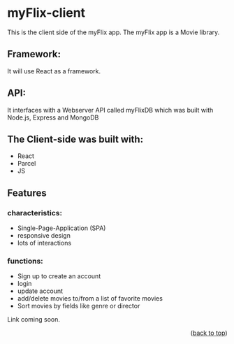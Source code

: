 # myFlix-client

This is the client side of the myFlix app.
The myFlix app is a Movie library.

## Framework:
It will use React as a framework.

## API:
It interfaces with a Webserver API called myFlixDB which was built with Node.js, Express and MongoDB


## The Client-side was built with:
* React
* Parcel
* JS

## Features

### characteristics:
* Single-Page-Application (SPA)
* responsive design
* lots of interactions

### functions:
* Sign up to create an account
* login
* update account
* add/delete movies to/from a list of favorite movies
* Sort movies by fields like genre or director

Link coming soon.


<p align="right">(<a href="#top">back to top</a>)</p>